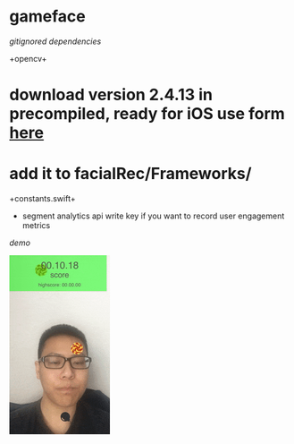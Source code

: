 # gameface

*gitignored dependencies*

+opencv+ 
# download version 2.4.13 in precompiled, ready for iOS use form [here](http://opencv.org/downloads.html)
# add it to facialRec/Frameworks/

+constants.swift+
* segment analytics api write key if you want to record user engagement metrics 

*demo*

![demo](demo.gif)

